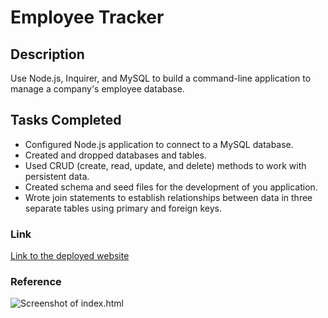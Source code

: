 # Employee Tracker

## Description
Use Node.js, Inquirer, and MySQL to build a command-line application to manage a company's employee database.

## Tasks Completed 
* Configured Node.js application to connect to a MySQL database.
* Created and dropped databases and tables.
* Used CRUD (create, read, update, and delete) methods to work with persistent data.
* Created schema and seed files for the development of you application. 
* Wrote join statements to establish relationships between data in three separate tables using primary and foreign keys.

### Link 
[Link to the deployed website]()

### Reference 
![Screenshot of index.html]()